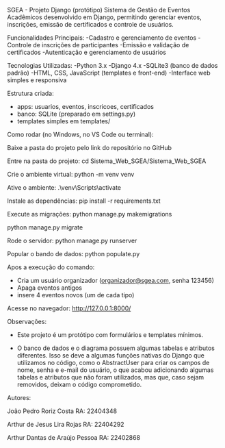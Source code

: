 SGEA - Projeto Django (protótipo)
Sistema de Gestão de Eventos Acadêmicos desenvolvido em Django, permitindo gerenciar eventos, inscrições, emissão de certificados e controle de usuários.

Funcionalidades Principais:
-Cadastro e gerenciamento de eventos
-Controle de inscrições de participantes
-Emissão e validação de certificados
-Autenticação e gerenciamento de usuários

Tecnologias Utilizadas:
-Python 3.x
-Django 4.x
-SQLite3 (banco de dados padrão)
-HTML, CSS, JavaScript (templates e front-end)
-Interface web simples e responsiva

Estrutura criada:
- apps: usuarios, eventos, inscricoes, certificados
- banco: SQLite (preparado em settings.py)
- templates simples em templates/

Como rodar (no Windows, no VS Code ou terminal):

Baixe a pasta do projeto pelo link do repositório no GitHub

Entre na pasta do projeto:
cd Sistema_Web_SGEA/Sistema_Web_SGEA


Crie o ambiente virtual:
python -m venv venv


Ative o ambiente:
.\venv\Scripts\activate


Instale as dependências:
pip install -r requirements.txt


Execute as migrações:
python manage.py makemigrations

python manage.py migrate


Rode o servidor:
python manage.py runserver

Popular o bando de dados:
python populate.py

Apos a execução do comando:
- Cria um usuário organizador (organizador@sgea.com, senha 123456)
- Apaga eventos antigos
- insere 4 eventos novos (um de cada tipo)

Acesse no navegador:
http://127.0.0.1:8000/

Observações:
- Este projeto é um protótipo com formulários e templates mínimos.

- O banco de dados e o diagrama possuem algumas tabelas e atributos diferentes. Isso se deve a algumas funções nativas do Django que utilizamos no código, como o AbstractUser para criar os campos de nome, senha e e-mail do usuário, o que acabou adicionando algumas tabelas e atributos que não foram utilizados, mas que, caso sejam removidos, deixam o código comprometido.


Autores:

João Pedro Roriz Costa
RA: 22404348

Arthur de Jesus Lira Rojas
RA: 22404292

Arthur Dantas de Araújo Pessoa
RA: 22402868